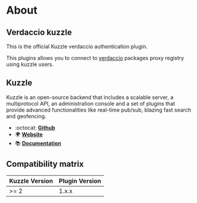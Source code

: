 # About

## Verdaccio kuzzle

This is the official Kuzzle verdaccio authentication plugin.

This plugins allows you to connect to [verdaccio](https://verdaccio.org/) packages proxy registry using kuzzle users.

## Kuzzle

Kuzzle is an open-source backend that includes a scalable server, a multiprotocol API,
an administration console and a set of plugins that provide advanced functionalities like real-time pub/sub, blazing fast search and geofencing.

* :octocat: __[Github](https://github.com/kuzzleio/kuzzle)__
* :earth_africa: __[Website](https://kuzzle.io)__
* :books: __[Documentation](https://docs.kuzzle.io)__

## Compatibility matrix

| Kuzzle Version | Plugin Version |
| -------------- | -------------- |
| >= 2           | 1.x.x          |
